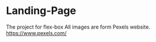 # Landing-Page
The project for flex-box
All images are form  Pexels website. https://www.pexels.com/
